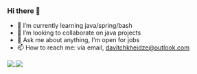 ### Hi there 👋

- 🌱 I’m currently learning java/spring/bash
- 👯 I’m looking to collaborate on java projects
- 💬 Ask me about anything, I'm open for jobs
- 📫 How to reach me: via email, davitchkheidze@outlook.com 
 
<a href="https://github.com/anuraghazra/github-readme-stats">
  <img align="center" src="https://github-readme-stats.vercel.app/api?username=chxei&count_private=true&show_icons=true&theme=gruvbox" />
</a>
<a href="https://github.com/anuraghazra/convoychat">
  <img align="center" src="https://github-readme-stats.vercel.app/api/top-langs/?username=chxei&layout=compact&count_private=true&show_icons=true&theme=gruvbox" />
</a>

<!-- 
![Jokes Card](https://readme-jokes.vercel.app/api)

[![Readme Quotes](https://quotes-github-readme.vercel.app/api?type=horizontal)](https://github.com/piyushsuthar/github-readme-quotes) -->

